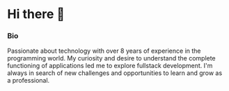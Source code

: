 # Hi there 👋
### Bio
Passionate about technology with over 8 years of experience in the programming world. My curiosity and desire to understand the complete functioning of applications led me to explore fullstack development. I'm always in search of new challenges and opportunities to learn and grow as a professional.

<!--
**Gersom/gersom** is a ✨ _special_ ✨ repository because its `README.md` (this file) appears on your GitHub profile.

Here are some ideas to get you started:

- 🔭 I’m currently working on ...
- 🌱 I’m currently learning ...
- 👯 I’m looking to collaborate on ...
- 🤔 I’m looking for help with ...
- 💬 Ask me about ...
- 📫 How to reach me: ...
- 😄 Pronouns: ...
- ⚡ Fun fact: ...
-->
